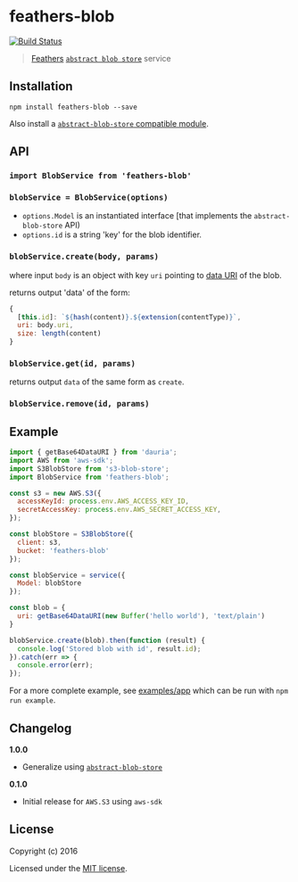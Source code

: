 # feathers-blob

[![Build Status](https://travis-ci.org/ahdinosaur/feathers-blob.png?branch=master)](https://travis-ci.org/ahdinosaur/feathers-blob-store)

> [Feathers](http://feathersjs.com) [`abstract blob store`](https://github.com/maxogden/abstract-blob-store) service

## Installation

```shell
npm install feathers-blob --save
```

Also install a [`abstract-blob-store` compatible module](https://github.com/maxogden/abstract-blob-store#some-modules-that-use-this).


## API

### `import BlobService from 'feathers-blob'`

### `blobService = BlobService(options)`

- `options.Model` is an instantiated interface [that implements the `abstract-blob-store` API)
- `options.id` is a string 'key' for the blob identifier.

### `blobService.create(body, params)`

where input `body` is an object with key `uri` pointing to [data URI](https://en.wikipedia.org/wiki/Data_URI_scheme) of the blob.

returns output 'data' of the form:

```js
{
  [this.id]: `${hash(content)}.${extension(contentType)}`,
  uri: body.uri,
  size: length(content)
}
```

### `blobService.get(id, params)`

returns output `data` of the same form as `create`.

### `blobService.remove(id, params)`

## Example

```js
import { getBase64DataURI } from 'dauria';
import AWS from 'aws-sdk';
import S3BlobStore from 's3-blob-store';
import BlobService from 'feathers-blob';

const s3 = new AWS.S3({
  accessKeyId: process.env.AWS_ACCESS_KEY_ID,
  secretAccessKey: process.env.AWS_SECRET_ACCESS_KEY,
});

const blobStore = S3BlobStore({
  client: s3,
  bucket: 'feathers-blob'
});

const blobService = service({
  Model: blobStore
});

const blob = {
  uri: getBase64DataURI(new Buffer('hello world'), 'text/plain')
}

blobService.create(blob).then(function (result) {
  console.log('Stored blob with id', result.id);
}).catch(err => {
  console.error(err);
});
```

For a more complete example, see [examples/app](./examples/app.js) which can be run with `npm run example`.


## Changelog

__1.0.0__

- Generalize using [`abstract-blob-store`](https://github.com/maxogden/abstract-blob-store)

__0.1.0__

- Initial release for `AWS.S3` using `aws-sdk`

## License

Copyright (c) 2016

Licensed under the [MIT license](LICENSE).
